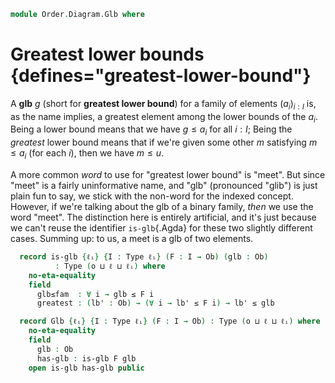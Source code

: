 <!--
```agda
open import Cat.Diagram.Terminal
open import Cat.Diagram.Product
open import Cat.Prelude

open import Data.Bool

open import Order.Base
open import Order.Cat

import Order.Reasoning
```
-->

```agda
module Order.Diagram.Glb where
```

<!--
```agda
module _ {o ℓ} (P : Poset o ℓ) where
  open Poset P
```
-->

# Greatest lower bounds {defines="greatest-lower-bound"}

A **glb** $g$ (short for **greatest lower bound**) for a family of
elements $(a_i)_{i : I}$ is, as the name implies, a greatest element
among the lower bounds of the $a_i$. Being a lower bound means that we
have $g \le a_i$ for all $i : I$; Being the _greatest_ lower bound means
that if we're given some other $m$ satisfying $m \le a_i$ (for each
$i$), then we have $m \le u$.

A more common _word_ to use for "greatest lower bound" is "meet". But
since "meet" is a fairly uninformative name, and "glb" (pronounced
"glib") is just plain fun to say, we stick with the non-word for the
indexed concept. However, if we're talking about the glb of a binary
family, _then_ we use the word "meet". The distinction here is entirely
artificial, and it's just because we can't reuse the identifier
`is-glb`{.Agda} for these two slightly different cases. Summing up: to
us, a meet is a glb of two elements.

```agda
  record is-glb {ℓᵢ} {I : Type ℓᵢ} (F : I → Ob) (glb : Ob)
          : Type (o ⊔ ℓ ⊔ ℓᵢ) where
    no-eta-equality
    field
      glb≤fam  : ∀ i → glb ≤ F i
      greatest : (lb' : Ob) → (∀ i → lb' ≤ F i) → lb' ≤ glb

  record Glb {ℓᵢ} {I : Type ℓᵢ} (F : I → Ob) : Type (o ⊔ ℓ ⊔ ℓᵢ) where
    no-eta-equality
    field
      glb : Ob
      has-glb : is-glb F glb
    open is-glb has-glb public
```

<!--
```agda
module _ {o ℓ} {P : Poset o ℓ} where
  open Poset P
  open is-glb

  private unquoteDecl eqv = declare-record-iso eqv (quote is-glb)

  is-glb-is-prop
    : ∀ {ℓᵢ} {I : Type ℓᵢ} {F : I → Ob} {glb : Ob}
    → is-prop (is-glb P F glb)
  is-glb-is-prop = Iso→is-hlevel 1 eqv hlevel!

  instance
    H-Level-is-glb
      : ∀ {ℓᵢ} {I : Type ℓᵢ} {F : I → Ob} {glb : Ob} {n}
      → H-Level (is-glb P F glb) (suc n)
    H-Level-is-glb = prop-instance is-glb-is-prop

  glb-unique
    : ∀ {ℓᵢ} {I : Type ℓᵢ} {F : I → Ob} {x y}
    → is-glb P F x → is-glb P F y
    → x ≡ y
  glb-unique is is' = ≤-antisym
    (is' .greatest _ (is .glb≤fam))
    (is .greatest _ (is' .glb≤fam))

  Glb-is-prop
    : ∀ {ℓᵢ} {I : Type ℓᵢ} {F : I → Ob}
    → is-prop (Glb P F)
  Glb-is-prop p q i .Glb.glb =
    glb-unique (Glb.has-glb p) (Glb.has-glb q) i
  Glb-is-prop {F = F} p q i .Glb.has-glb =
    is-prop→pathp {B = λ i → is-glb P F (glb-unique (Glb.has-glb p) (Glb.has-glb q) i)}
      (λ i → hlevel 1)
      (Glb.has-glb p) (Glb.has-glb q) i

  instance
    H-Level-Glb
      : ∀ {ℓᵢ} {I : Type ℓᵢ} {F : I → Ob} {n}
      → H-Level (Glb P F) (suc n)
    H-Level-Glb = prop-instance Glb-is-prop

  lift-is-glb
    : ∀ {ℓᵢ ℓᵢ'} {I : Type ℓᵢ} {F : I → Ob} {glb}
    → is-glb P F glb → is-glb P (F ⊙ Lift.lower {ℓ = ℓᵢ'}) glb
  lift-is-glb is .glb≤fam (lift ix) = is .glb≤fam ix
  lift-is-glb is .greatest ub' le = is .greatest ub' (le ⊙ lift)

  lift-glb
    : ∀ {ℓᵢ ℓᵢ'} {I : Type ℓᵢ} {F : I → Ob}
    → Glb P F → Glb P (F ⊙ Lift.lower {ℓ = ℓᵢ'})
  lift-glb glb .Glb.glb = Glb.glb glb
  lift-glb glb .Glb.has-glb = lift-is-glb (Glb.has-glb glb)

  lower-is-glb
    : ∀ {ℓᵢ ℓᵢ'} {I : Type ℓᵢ} {F : I → Ob} {glb}
    → is-glb P (F ⊙ Lift.lower {ℓ = ℓᵢ'}) glb → is-glb P F glb
  lower-is-glb is .glb≤fam ix = is .glb≤fam (lift ix)
  lower-is-glb is .greatest ub' le = is .greatest ub' (le ⊙ Lift.lower)

  lower-glb
    : ∀ {ℓᵢ ℓᵢ'} {I : Type ℓᵢ} {F : I → Ob}
    → Glb P (F ⊙ Lift.lower {ℓ = ℓᵢ'}) → Glb P F
  lower-glb glb .Glb.glb = Glb.glb glb
  lower-glb glb .Glb.has-glb = lower-is-glb (Glb.has-glb glb)
```
-->
